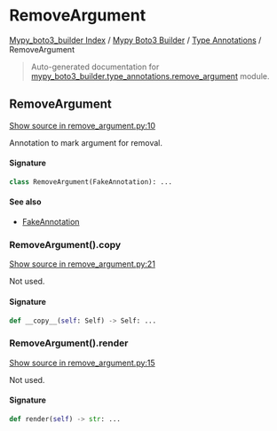# RemoveArgument

[Mypy_boto3_builder Index](../../README.md#mypy_boto3_builder-index) / [Mypy Boto3 Builder](../index.md#mypy-boto3-builder) / [Type Annotations](./index.md#type-annotations) / RemoveArgument

> Auto-generated documentation for [mypy_boto3_builder.type_annotations.remove_argument](https://github.com/youtype/mypy_boto3_builder/blob/main/mypy_boto3_builder/type_annotations/remove_argument.py) module.

## RemoveArgument

[Show source in remove_argument.py:10](https://github.com/youtype/mypy_boto3_builder/blob/main/mypy_boto3_builder/type_annotations/remove_argument.py#L10)

Annotation to mark argument for removal.

#### Signature

```python
class RemoveArgument(FakeAnnotation): ...
```

#### See also

- [FakeAnnotation](./fake_annotation.md#fakeannotation)

### RemoveArgument().__copy__

[Show source in remove_argument.py:21](https://github.com/youtype/mypy_boto3_builder/blob/main/mypy_boto3_builder/type_annotations/remove_argument.py#L21)

Not used.

#### Signature

```python
def __copy__(self: Self) -> Self: ...
```

### RemoveArgument().render

[Show source in remove_argument.py:15](https://github.com/youtype/mypy_boto3_builder/blob/main/mypy_boto3_builder/type_annotations/remove_argument.py#L15)

Not used.

#### Signature

```python
def render(self) -> str: ...
```
